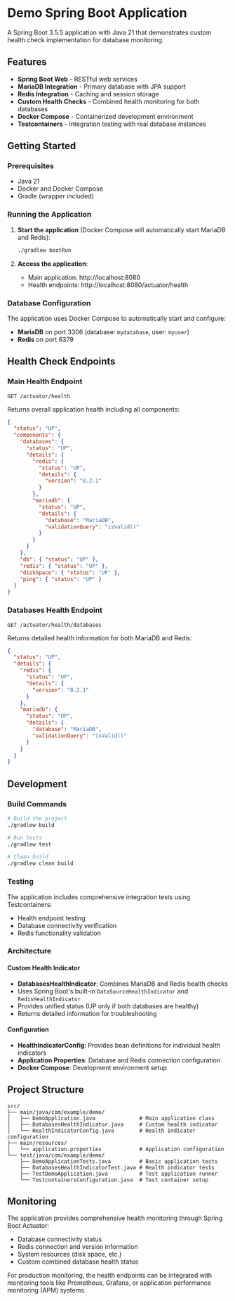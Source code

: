 # Demo Spring Boot Application

A Spring Boot 3.5.5 application with Java 21 that demonstrates custom health check implementation for database monitoring.

## Features

- **Spring Boot Web** - RESTful web services
- **MariaDB Integration** - Primary database with JPA support
- **Redis Integration** - Caching and session storage
- **Custom Health Checks** - Combined health monitoring for both databases
- **Docker Compose** - Containerized development environment
- **Testcontainers** - Integration testing with real database instances

## Getting Started

### Prerequisites

- Java 21
- Docker and Docker Compose
- Gradle (wrapper included)

### Running the Application

1. **Start the application** (Docker Compose will automatically start MariaDB and Redis):
   ```bash
   ./gradlew bootRun
   ```

2. **Access the application**:
   - Main application: http://localhost:8080
   - Health endpoints: http://localhost:8080/actuator/health

### Database Configuration

The application uses Docker Compose to automatically start and configure:
- **MariaDB** on port 3306 (database: `mydatabase`, user: `myuser`)
- **Redis** on port 6379

## Health Check Endpoints

### Main Health Endpoint
```
GET /actuator/health
```

Returns overall application health including all components:

```json
{
  "status": "UP",
  "components": {
    "databases": {
      "status": "UP",
      "details": {
        "redis": {
          "status": "UP",
          "details": {
            "version": "8.2.1"
          }
        },
        "mariadb": {
          "status": "UP",
          "details": {
            "database": "MariaDB",
            "validationQuery": "isValid()"
          }
        }
      }
    },
    "db": { "status": "UP" },
    "redis": { "status": "UP" },
    "diskSpace": { "status": "UP" },
    "ping": { "status": "UP" }
  }
}
```

### Databases Health Endpoint
```
GET /actuator/health/databases
```

Returns detailed health information for both MariaDB and Redis:

```json
{
  "status": "UP",
  "details": {
    "redis": {
      "status": "UP",
      "details": {
        "version": "8.2.1"
      }
    },
    "mariadb": {
      "status": "UP",
      "details": {
        "database": "MariaDB",
        "validationQuery": "isValid()"
      }
    }
  }
}
```

## Development

### Build Commands
```bash
# Build the project
./gradlew build

# Run tests
./gradlew test

# Clean build
./gradlew clean build
```

### Testing
The application includes comprehensive integration tests using Testcontainers:
- Health endpoint testing
- Database connectivity verification
- Redis functionality validation

### Architecture

#### Custom Health Indicator
- **DatabasesHealthIndicator**: Combines MariaDB and Redis health checks
- Uses Spring Boot's built-in `DataSourceHealthIndicator` and `RedisHealthIndicator`
- Provides unified status (UP only if both databases are healthy)
- Returns detailed information for troubleshooting

#### Configuration
- **HealthIndicatorConfig**: Provides bean definitions for individual health indicators
- **Application Properties**: Database and Redis connection configuration
- **Docker Compose**: Development environment setup

## Project Structure

```
src/
├── main/java/com/example/demo/
│   ├── DemoApplication.java              # Main application class
│   ├── DatabasesHealthIndicator.java     # Custom health indicator
│   └── HealthIndicatorConfig.java        # Health indicator configuration
├── main/resources/
│   └── application.properties            # Application configuration
└── test/java/com/example/demo/
    ├── DemoApplicationTests.java         # Basic application tests
    ├── DatabasesHealthIndicatorTest.java # Health indicator tests
    ├── TestDemoApplication.java          # Test application runner
    └── TestcontainersConfiguration.java  # Test container setup
```

## Monitoring

The application provides comprehensive health monitoring through Spring Boot Actuator:
- Database connectivity status
- Redis connection and version information
- System resources (disk space, etc.)
- Custom combined database health status

For production monitoring, the health endpoints can be integrated with monitoring tools like Prometheus, Grafana, or application performance monitoring (APM) systems.